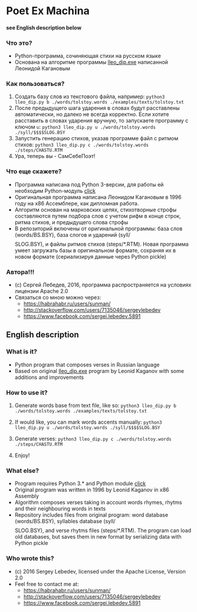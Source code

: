 # Poet Ex Machina #

#### see English description below ####

### Что это? ###
* Python-программа, сочиняющая стихи на русском языке
* Основана на алгоритме программы [lleo_dip.exe](https://lleo.me/soft/lleo_dip.htm) написанной Леонидой Кагановым

### Как пользоваться? ###
1. Создать базу слов из текстового файла, например:
`python3 lleo_dip.py b ./words/tolstoy.words ./examples/texts/tolstoy.txt`
2. После предыдущего шага ударения в словах будут расставлены автоматически, но далеко не всегда корректно. Если хотите расставить в словах ударения вручную, то запускаете программу с ключом `u`:
`python3 lleo_dip.py u ./words/tolstoy.words ./syll/$$$$SLOG.BSY`
3. Запустить генерацию стихов, указав программе файл с ритмом стихов:
`python3 lleo_dip.py c ./words/tolstoy.words ./steps/CHASTU.RTM`
4. Ура, теперь вы - СамСебеПоэт!

### Что еще скажете? ###
* Программа написана под Python 3-версии, для работы ей необходим Python-модуль [click](http://click.pocoo.org)
* Оригинальная программа написана Леонидом Кагановым в  1996 году на x86 Ассемблере, как дипломная работа.
* Алгоритм основан на марковских цепях, стихотворные строфы составляются путем подбора слов с учетом рифм в конце строк, ритма стихов, и предыдущего слова строфы
* В репозиторий включены от оригинальной программы: база слов (words/BS.BSY), база слогов и ударений (syll/$$$$SLOG.BSY), и файлы ритмов стихов (steps/*.RTM). Новая программа умеет загружать базы в оригинальном формате, сохраняя их в новом формате (сериализируя данные через Python pickle)

### Автора!!! ###
* (c) Сергей Лебедев, 2016, программа распространяется на условиях лицензии Apache 2.0
* Cвязаться cо мною можно через:
    * https://habrahabr.ru/users/sunman/
    * http://stackoverflow.com/users/7135046/sergeylebedev
    * https://www.facebook.com/sergei.lebedev.5891 

## English description ##
### What is it? ###
* Python program that composes verses in Russian language
* Based on original [lleo_dip.exe](https://lleo.me/soft/lleo_dip.htm) program by Leonid Kaganov with some additions and improvements

### How to use it? ###
1. Generate words base from text file, like so:
`python3 lleo_dip.py b ./words/tolstoy.words ./examples/texts/tolstoy.txt`
2. If would like, you can mark words accents manually:
`python3 lleo_dip.py u ./words/tolstoy.words ./syll/$$$$SLOG.BSY`
3. Generate verses:
`python3 lleo_dip.py c ./words/tolstoy.words ./steps/CHASTU.RTM`

4. Enjoy!

### What else? ###
* Program requires Python 3.* and Python module [click](http://click.pocoo.org)
* Original program was written in 1996 by Leonid Kaganov in x86 Assembly
* Algorithm composes verses taking in account words rhymes, rhytms and their neighbouring words in texts
* Repository includes files from original program: word database (words/BS.BSY), syllables database (syll/$$$$SLOG.BSY), and verse rhytms files (steps/*.RTM). The program can load old databases, but saves them in new format by serializing data with Python pickle

### Who wrote this? ###
* (c) 2016 Sergey Lebedev, licensed under the Apache License, Version 2.0
* Feel free to contact me at:
    * https://habrahabr.ru/users/sunman/
    * http://stackoverflow.com/users/7135046/sergeylebedev
    * https://www.facebook.com/sergei.lebedev.5891